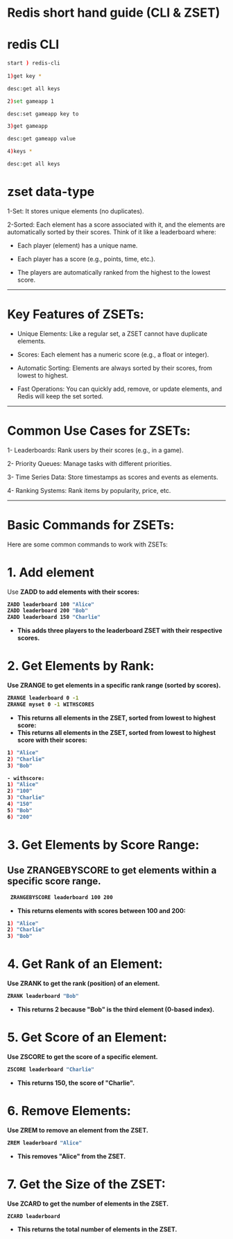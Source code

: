 # Redis short hand guide (CLI & ZSET)
# redis CLI
```bash
start ) redis-cli
  
1)get key *

desc:get all keys

2)set gameapp 1

desc:set gameapp key to 

3)get gameapp

desc:get gameapp value

4)keys *

desc:get all keys
```

# zset data-type
  1-Set: It stores unique elements (no duplicates).

  2-Sorted: Each element has a score associated with it, and the elements are automatically sorted by their scores.
  Think of it like a leaderboard where:

- Each player (element) has a unique name.

- Each player has a score (e.g., points, time, etc.).

- The players are automatically ranked from the highest to the lowest score.

---

# Key Features of ZSETs:

 - Unique Elements: Like a regular set, a ZSET cannot have duplicate elements.

 - Scores: Each element has a numeric score (e.g., a float or integer).

 - Automatic Sorting: Elements are always sorted by their scores, from lowest to highest.

 - Fast Operations: You can quickly add, remove, or update elements, and Redis will keep the set sorted.

---

# Common Use Cases for ZSETs:
1- Leaderboards: Rank users by their scores (e.g., in a game).

2- Priority Queues: Manage tasks with different priorities.

3- Time Series Data: Store timestamps as scores and events as elements.

4- Ranking Systems: Rank items by popularity, price, etc.

---

# Basic Commands for ZSETs:

Here are some common commands to work with ZSETs:
# 1. Add element

Use <b>ZADD<b> to add elements with their scores:
```bash
ZADD leaderboard 100 "Alice"
ZADD leaderboard 200 "Bob"
ZADD leaderboard 150 "Charlie"
```
- This adds three players to the leaderboard ZSET with their respective scores.

#  2. Get Elements by Rank:

Use <b>ZRANGE<b> to get elements in a specific rank range (sorted by scores).
```bash
ZRANGE leaderboard 0 -1
ZRANGE myset 0 -1 WITHSCORES
```
- This returns all elements in the ZSET, sorted from lowest to highest score:
- This returns all elements in the ZSET, sorted from lowest to highest score with their scores:
```bash
1) "Alice"
2) "Charlie"
3) "Bob"

- withscore:
1) "Alice"
2) "100"
3) "Charlie"
4) "150"
5) "Bob"
6) "200"
```



# 3. Get Elements by Score Range:

Use <b>ZRANGEBYSCORE<b> to get elements within a specific score range.
- 
```bash
 ZRANGEBYSCORE leaderboard 100 200
```
- This returns elements with scores between 100 and 200:
```bash
1) "Alice"
2) "Charlie"
3) "Bob"
```

# 4. Get Rank of an Element:
Use <b>ZRANK<b> to get the rank (position) of an element.
```bash
ZRANK leaderboard "Bob"
```
- This returns 2 because "Bob" is the third element (0-based index).

# 5. Get Score of an Element:
Use <b>ZSCORE<b> to get the score of a specific element.
```bash
ZSCORE leaderboard "Charlie"
```
- This returns 150, the score of "Charlie".

# 6. Remove Elements:
Use <b>ZREM<b> to remove an element from the ZSET.
```bash
ZREM leaderboard "Alice"
```
- This removes "Alice" from the ZSET.

# 7. Get the Size of the ZSET:
Use <b>ZCARD<b> to get the number of elements in the ZSET.
```bash
ZCARD leaderboard
```
- This returns the total number of elements in the ZSET.



